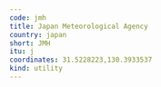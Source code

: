 ```yaml
---
code: jmh
title: Japan Meteorological Agency
country: japan
short: JMH
itu: j
coordinates: 31.5228223,130.3933537
kind: utility
---
```

